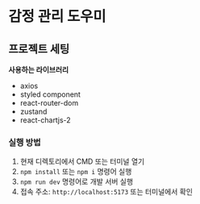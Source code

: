 # 감정 관리 도우미

## 프로젝트 세팅

**사용하는 라이브러리**

- axios
- styled component
- react-router-dom
- zustand
- react-chartjs-2

### 실행 방법

1. 현재 디렉토리에서 CMD 또는 터미널 열기
2. `npm install` 또는 `npm i` 명령어 실행
3. `npm run dev` 명령어로 개발 서버 실행
4. 접속 주소: `http://localhost:5173` 또는 터미널에서 확인

